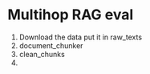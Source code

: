 # Multihop RAG eval

1. Download the data put it in raw_texts
2. document_chunker
3. clean_chunks
4.
